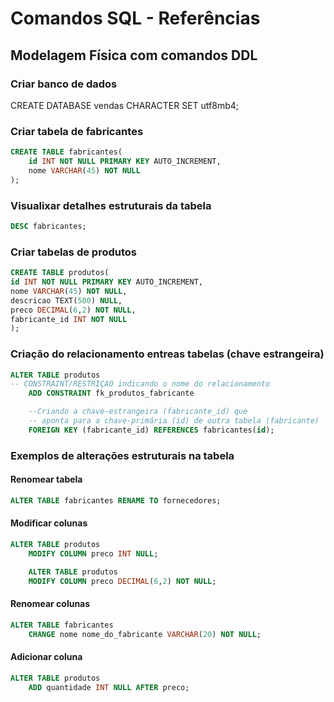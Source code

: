 # Comandos SQL - Referências

## Modelagem Física com comandos DDL

### Criar banco de dados

CREATE DATABASE vendas CHARACTER SET utf8mb4;

### Criar tabela de fabricantes

```sql
CREATE TABLE fabricantes(
    id INT NOT NULL PRIMARY KEY AUTO_INCREMENT,
    nome VARCHAR(45) NOT NULL
);
```
### Visualixar detalhes estruturais da tabela

```sql
DESC fabricantes;
```

### Criar tabelas de produtos

```sql
CREATE TABLE produtos(
id INT NOT NULL PRIMARY KEY AUTO_INCREMENT,
nome VARCHAR(45) NOT NULL,
descricao TEXT(500) NULL,
preco DECIMAL(6,2) NOT NULL,
fabricante_id INT NOT NULL
);
```

### Criação do relacionamento entreas tabelas (chave estrangeira)

```sql
ALTER TABLE produtos
-- CONSTRAINT/RESTRIÇAO indicando o nome do relacionamento
    ADD CONSTRAINT fk_produtos_fabricante

    --Criando a chave-estrangeira (fabricante_id) que
    -- aponta para a chave-primária (id) de outra tabela (fabricante)
    FOREIGN KEY (fabricante_id) REFERENCES fabricantes(id);
```

### Exemplos de alterações estruturais na tabela
#### Renomear tabela

```sql
ALTER TABLE fabricantes RENAME TO fornecedores;
```

#### Modificar colunas
```sql
ALTER TABLE produtos
    MODIFY COLUMN preco INT NULL;

    ALTER TABLE produtos
    MODIFY COLUMN preco DECIMAL(6,2) NOT NULL;
```

#### Renomear colunas

```sql
ALTER TABLE fabricantes
    CHANGE nome nome_do_fabricante VARCHAR(20) NOT NULL;
```
    
#### Adicionar coluna

```sql
ALTER TABLE produtos
    ADD quantidade INT NULL AFTER preco;
```